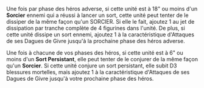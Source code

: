 Une fois par phase des héros adverse, si cette unité est à 18" ou moins d'un **Sorcier** ennemi qui a réussi à lancer un sort, cette unité peut tenter de le dissiper de la même façon qu'un SORCIER. Si elle le fait, ajoutez 1 au jet de dissipation par tranche complète de 4  figurines dans l'unité. De plus, si cette unité dissipe un sort ennemi, ajoutez 1 à la caractéristique d'Attaques de ses Dagues de Givre jusqu'à la prochaine phase des héros adverse. 

Une fois à chacune de vos phases des héros, si cette unité est à 6" ou moins d'un **Sort Persistant**, elle peut tenter de le conjurer de la même façon qu'un **Sorcier**. Si cette unité conjure un sort persistant, elle subit D3 blessures mortelles, mais ajoutez 1 à la caractéristique d'Attaques de ses Dagues de Givre jusqu'à votre prochaine phase des héros.